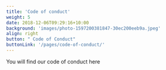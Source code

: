 ```yaml
---
title: 'Code of conduct'
weight: 5
date: 2018-12-06T09:29:16+10:00
background: 'images/photo-1597200381847-30ec200eeb9a.jpeg'
align: right
button: " Code of Conduct"
buttonLink: '/pages/code-of-conduct/'
---
```


You will find our code of conduct here